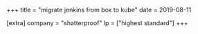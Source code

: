+++
title = "migrate jenkins from box to kube"
date = 2019-08-11

[extra]
company = "shatterproof"
lp = ["highest standard"]
+++



